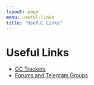 ```yaml
---
layout: page
menu: useful-links
title: "Useful Links"
---
```


# Useful Links

- [GC Trackers](/kb/useful-links/gc-trackers)
- [Forums and Telegram Groups](/kb/useful-links/need-help)

